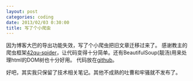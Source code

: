 ```yaml
---
layout: post
categories: coding
date: 2013/02/03 0:30:00
title: 写了个小爬虫
---
```

因为博客大巴的导出功能失效，写了个小爬虫把旧文章迁移过来了。
感谢教主的爬虫框架[42qu-spider](https://bitbucket.org/zuroc/42qu-spider)，让代码变得十分简单。还有BeautifulSoup(靓汤)用来处理html的DOM树也十分好用。
代码放在[github](https://github.com/frostyplanet/blogbus_crawler)。

好吧，其实我只保留了技术相关笔记。其他不成熟的吐曹和牢骚就不发布了。

